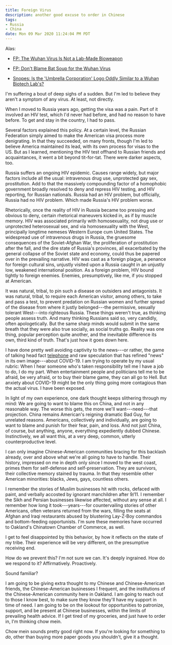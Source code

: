 ```yaml
---
title: Foreign Virus
description: another good excuse to order in Chinese
tags:
- Russia
- China
date: Mon 09 Mar 2020 11:24:04 PM PDT
---
```


Alas:

- [FP: The Wuhan Virus Is Not a Lab-Made Bioweapon](https://foreignpolicy.com/2020/01/29/coronavirus-china-lab-mortality-virology-wuhan-virus-not-bioweapon/)

- [FP: Don't Blame Bat Soup for the Wuhan Virus](https://foreignpolicy.com/2020/01/27/dont-blame-bat-soup-for-the-wuhan-virus/)

- [Snopes: Is the 'Umbrella Corporation' Logo Oddly Similar to a Wuhan Biotech Lab's?](https://www.snopes.com/fact-check/resident-evil-umbrella-coronavirus/?collection-id=238774)

I'm suffering a bout of deep sighs of a sudden.  But I'm led to believe they aren't a symptom of any virus.  At least, not directly.

When I moved to Russia years ago, getting the visa was a pain.  Part of it involved an HIV test, which I'd never had before, and had no reason to have before.  To get and stay in the country, I had to pass.

Several factors explained this policy.  At a certain level, the Russian Federation simply aimed to make the American visa process more denigrating.  In that they succeeded, on many fronts, though I'm led to believe America maintained its lead, with its own process for visas  to the US.  But as I learned, mentioning the HIV test offhand to Russian friends and acquaintances, it went a bit beyond tit-for-tat.  There were darker aspects, too.

Russia suffers an ongoing HIV epidemic.  Causes range widely, but major factors include all the usual: intravenous drug use, unprotected gay sex, prostitution.  Add to that the massively compounding factor of a homophobic government broadly resolved to deny and repress HIV testing, and HIV reporting, for Russian nationals.  Russia had an HIV problem, but officially, Russia had no HIV problem.  Which made Russia's HIV problem worse.

Rhetorically, once the reality of HIV in Russia became too pressing and obvious to deny, certain rhetorical maneuvers kicked in, as if by muscle memory.  HIV was associated primarily with homosexuality, not drug use or unprotected heterosexual sex, and via homosexuality with the West, principally longtime nemeses Western Europe cum United States.  The widespread use of intravenous drugs in Russia, the gruesome consequences of the Soviet-Afghan War, the proliferation of prostitution after the fall, and the dire state of Russia's provinces, all exacerbated by the general collapse of the Soviet state and economy, could thus be papered over in the prevailing narrative.  HIV was cast as a foreign plague, a penance for foreign cultural sins, unjustly visited upon a Russia caught in an unjustly low, weakened international position.  As a foreign problem, HIV bound tightly to foreign enemies.  Enemies, presumptively, like me, if you stopped at American.

It was natural, tribal, to pin such a disease on outsiders and antagonists.  It was natural, tribal, to require each American visitor, among others, to take and pass a test, to prevent predation on Russian women and further spread of the disease from where it justly belonged---the permissive, sexually tolerant West---into righteous Russia.  These things weren't true, as thinking people assess truth.  And many thinking Russians said so, very candidly, often apologetically.  But the same sharp minds would submit in the same breath that they were also true socially, as social truths go.  Reality was one thing, popular perception quite another, and the inevitable difference its own, third kind of truth.  That's just how it goes down here.

I have done pretty well avoiding captivity to the news---or rather, the game of talking head fact [telephone](https://en.wikipedia.org/wiki/Chinese_whispers) and raw speculation that has refined "news" in its own image---about COVID-19.  I am trying to operate by my usual rubric:  When I hear someone who's taken responsibility tell me I have a job to do, I do my part.  When entertainment people and politicians tell me to be afraid, be very afraid, or to buy their blame game, they can all go to Hell.  But anxiety about COVID-19 might be the only thing going more contagious than the actual virus.  I have been exposed.

In light of my own experience, one dark thought keeps slithering through my mind:  We are going to want to blame this on China, and not in any reasonable way.  The worse this gets, the more we'll want---need---that projection.  China remains American's reigning dramatic Bad Guy, for unrelated reasons.  Americans, collectively and individually, are going to want to blame and punish for their fear, pain, and loss.  And not just China, of course, but anything, anyone, everything expediently dubbed Chinese.  Instinctively, we all want this, at a very deep, common, utterly counterproductive level.

I can only imagine Chinese-American communities bracing for this backlash already, over and above what we're all going to have to handle.  Their history, impressed on me in depth only since I moved to the west coast, primes them for self-defense and self-preservation.  They are survivors, their collective memory stained by trauma.  In that they resemble other American minorities: blacks, Jews, gays, countless others.

I remember the stories of Muslim businesses hit with rocks, defaced with paint, and verbally accosted by ignorant manchildren after 9/11.  I remember the Sikh and Persian businesses likewise affected, without any sense at all.  I remember how long it took---years---for countervailing stories of other Americans, often veterans returned from the wars, filling the seats at Afghan and Iraqi restaurants abused by blustering Lay-Z-Boy commandos and bottom-feeding opportunists.  I'm sure these memories have occurred to Oakland's Chinatown Chamber of Commerce, as well.

I get to feel disappointed by this behavior, by how it reflects on the state of my tribe.  Their experience will be very different, on the presumptive receiving end.

How do we prevent this?  I'm not sure we can.  It's deeply ingrained.  How do we respond to it?  Affirmatively.  Proactively.

Sound familiar?

I am going to be giving extra thought to my Chinese and Chinese-American friends, the Chinese-American businesses I frequent, and the institutions of the Chinese-American community here in Oakland.  I am going to reach out to those I know best, to make sure they know they'll have my support in time of need.  I am going to be on the lookout for opportunities to patronize, support, and be present at Chinese businesses, within the limits of prevailing health advice.  If I get tired of my groceries, and just have to order in, I'm thinking chow mein.

Chow mein sounds pretty good right now.  If you're looking for something to _do_, other than buying more paper goods you shouldn't, give it a thought.

